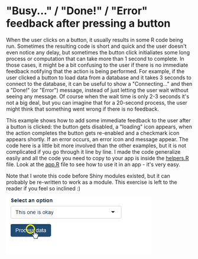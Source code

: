 # "Busy..." / "Done!" / "Error" feedback after pressing a button 

When the user clicks on a button, it usually results in some R code being run. Sometimes the resulting code is short and quick and the user doesn't even notice any delay, but sometimes the button click initialiates some long process or computation that can take more than 1 second to complete. In those cases, it might be a bit confusing to the user if there is no immediate feedback notifying that the action is being performed. For example, if the user clicked a button to load data from a database and it takes 3 seconds to connect to the database, it can be useful to show a "Connecting..." and then a "Done!" (or "Error") message, instead of just letting the user wait without seeing any message. Of course when the wait time is only 2-3 seconds it's not a big deal, but you can imagine that for a 20-second process, the user might think that something went wrong if there is no feedback.

This example shows how to add some immediate feedback to the user after a button is clicked: the button gets disabled, a "loading" icon appears, when the action completes the button gets re-enabled and a checkmark icon appears shortly. If an error occurs, an error icon and message appear. The code here is a little bit more involved than the other examples, but it is not complicated if you go through it line by line. I made the code generalize easily and all the code you need to copy to your app is inside the [helpers.R](./helpers.R) file. Look at the [app.R](./app.R) file to see how to use it in an app - it's very easy.

Note that I wrote this code before Shiny modules existed, but it can probably be re-written to work as a module. This exercise is left to the reader if you feel so inclined :)

[![Demo](./busy-indicator.gif)](./busy-indicator.gif)
